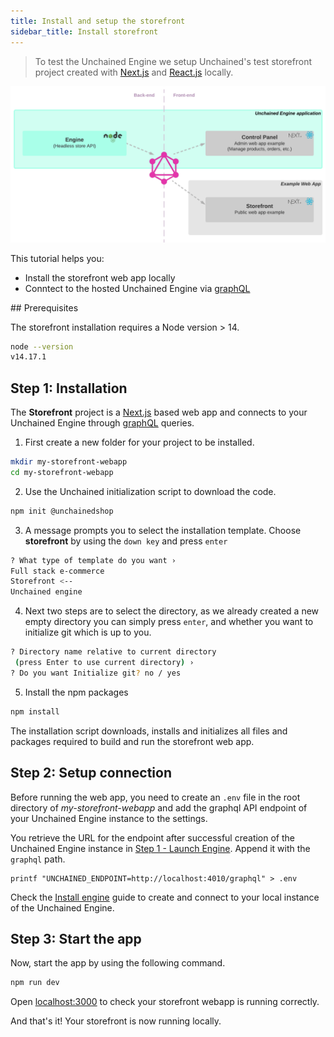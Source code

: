```yaml
---
title: Install and setup the storefront
sidebar_title: Install storefront
---
```


> To test the Unchained Engine we setup Unchained's test storefront project created with [Next.js](https://nextjs.org/) and [React.js](https://reactjs.org/) locally.

![diagram](../images/Unchained_Ecosystem.png)

This tutorial helps you:

- Install the storefront web app locally
- Conntect to the hosted Unchained Engine via [graphQL](https://graphql.org/)

## Prerequisites

The storefront installation requires a Node version > 14.

```bash
node --version
v14.17.1
```

## Step 1: Installation

The **Storefront** project is a [Next.js](https://nextjs.org/) based web app and connects to your Unchained Engine through [graphQL](https://graphql.org/) queries.

1. First create a new folder for your project to be installed.

```bash
mkdir my-storefront-webapp
cd my-storefront-webapp
```

2. Use the Unchained initialization script to download the code.

```bash
npm init @unchainedshop
```

3. A message prompts you to select the installation template. Choose **storefront** by using the `down key` and press `enter`

```bash
? What type of template do you want ›
Full stack e-commerce
Storefront <--
Unchained engine
```

4. Next two steps are to select the directory, as we already created a new empty directory you can simply press `enter`, and whether you want to initialize git which is up to you.

```bash
? Directory name relative to current directory
 (press Enter to use current directory) ›
? Do you want Initialize git? no / yes
```

5. Install the npm packages

```bash
npm install
```

The installation script downloads, installs and initializes all files and packages required to build and run the storefront web app.

## Step 2: Setup connection

Before running the web app, you need to create an `.env` file in the root directory of _my-storefront-webapp_ and add the graphql API endpoint of your Unchained Engine instance to the settings.

You retrieve the URL for the endpoint after successful creation of the Unchained Engine instance in [Step 1 - Launch Engine](./engine-launch). Append it with the `graphql` path.

```
printf "UNCHAINED_ENDPOINT=http://localhost:4010/graphql" > .env
```

Check the [Install engine](../installation/install-engine) guide to create and connect to your local instance of the Unchained Engine.

## Step 3: Start the app

Now, start the app by using the following command.

```bash
npm run dev
```

Open [localhost:3000](http://localhost:3000) to check your storefront webapp is running correctly.

And that's it! Your storefront is now running locally.
